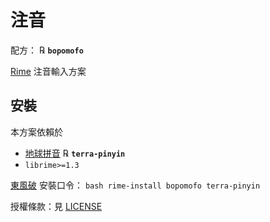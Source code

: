 # 注音

配方： ℞ **`bopomofo`**

[Rime](https://rime.im) 注音輸入方案

## 安裝

本方案依賴於

  - [地球拼音](https://github.com/rime/rime-terra-pinyin) ℞ **`terra-pinyin`**
  - `librime>=1.3`

[東風破](https://github.com/rime/plum) 安裝口令： `bash rime-install bopomofo terra-pinyin`

授權條款：見 [LICENSE](LICENSE)
